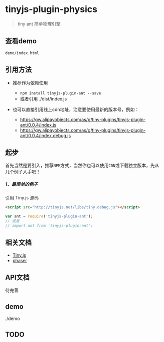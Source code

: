 # tinyjs-plugin-physics

> tiny ant 简单物理引擎

## 查看demo

`demo/index.html`


## 引用方法

- 推荐作为依赖使用

  - `npm install tinyjs-plugin-ant --save`
  - 或者引用 ./dist/index.js
- 也可以直接引用线上cdn地址，注意要使用最新的版本号，例如：

  - https://gw.alipayobjects.com/as/g/tiny-plugins/tinyjs-plugin-ant/0.0.4/index.js
  - https://gw.alipayobjects.com/as/g/tiny-plugins/tinyjs-plugin-ant/0.0.4/index.debug.js

## 起步
首先当然是要引入，推荐`NPM`方式，当然你也可以使用`CDN`或下载独立版本，先从几个例子入手吧！

##### 1、最简单的例子

引用 Tiny.js 源码
``` html
<script src="http://tinyjs.net/libs/tiny.debug.js"></script>
```
``` js
var ant = require('tinyjs-plugin-ant');
// 或者
// import ant from 'tinyjs-plugin-ant';
```

## 相关文档
- [Tiny.js](http://tinyjs.net/#/docs/api)
- [phaser](http://phaser.io/)

## API文档
  待完善

## demo
 ./demo

## TODO

